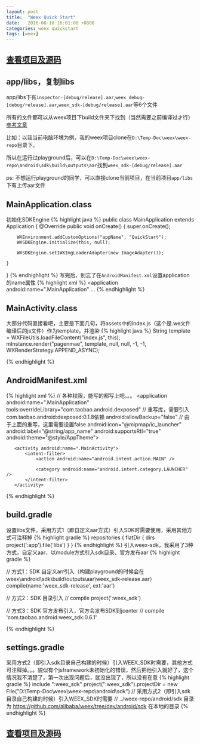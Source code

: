 ```yaml
---
layout: post
title:  "Weex Quick Start"
date:   2016-08-10 16:01:00 +0800
categories: weex quickstart
tags: [weex]
---
```


## [查看项目及源码](https://github.com/zhoukekestar/weex-quick-start)

## app/libs，复制libs
app/libs下有`inspector-[debug/release].aar`,`weex_debug-[debug/release].aar`,`weex_sdk-[debug/release].aar`等6个文件

所有的文件都可以从weex项目下build文件夹下找到（当然需要之前编译过才行）[参考文章](http://blog.csdn.net/getchance/article/details/47257389)

比如：以我当前电脑环境为例，我的weex项目clone在`D:\Temp-Doc\weex\weex-repo`目录下。

所以在运行过playground后，可以在`D:\Temp-Doc\weex\weex-repo\android\sdk\build\outputs\aar`找到`weex_sdk-[debug/release].aar`

ps: 不想运行playground的同学，可以直接clone当前项目，在当前项目`app/libs`下有上传aar文件


## MainApplication.class
初始化SDKEngine
{% highlight java %}
public class MainApplication extends Application {
    @Override
    public void onCreate() {
        super.onCreate();

        WXEnvironment.addCustomOptions("appName", "QuickStart");
        WXSDKEngine.initialize(this, null);

        WXSDKEngine.setIWXImgLoaderAdapter(new ImageAdapter());

    }
}
{% endhighlight %}
写完后，别忘了在`AndroidManifest.xml`设置application的name属性
{% highlight xml %}
<application
    android:name=".MainApplication"
    ...
{% endhighlight %}

## MainActivity.class
大部分代码直接看吧，主要是下面几句，将assets中的index.js（这个是.we文件编译后的js文件）作为template，并渲染
{% highlight java %}
String template = WXFileUtils.loadFileContent("index.js", this);
mInstance.render("pagenmae", template, null, null, -1, -1, WXRenderStrategy.APPEND_ASYNC);

{% endhighlight %}

## AndroidManifest.xml
{% highlight xml %}
 <uses-permission android:name="android.permission.INTERNET" /> // 各种权限，能写的都写上吧。。。
 <application
       android:name=".MainApplication"
       tools:overrideLibrary="com.taobao.android.dexposed"  // 重写库，需要引入com.taobao.android:dexposed:0.1.8依赖
       android:allowBackup="false"                          // 由于上面的重写，这里需要设置false
       android:icon="@mipmap/ic_launcher"
       android:label="@string/app_name"
       android:supportsRtl="true"
       android:theme="@style/AppTheme">

       <activity android:name=".MainActivity">
           <intent-filter>
               <action android:name="android.intent.action.MAIN" />

               <category android:name="android.intent.category.LAUNCHER" />
           </intent-filter>
       </activity>
   </application>
{% endhighlight %}

## build.gradle

设置libs文件，采用方式1（即自定义aar方式）引入SDK时需要使用，采用其他方式可注释掉
{% highlight gradle %}
repositories {
    flatDir {
        dirs project(':app').file('libs')
    }
}
{% endhighlight %}
引入weex-sdk，我采用了3种方式，自定义aar、以module方式引入sdk目录、官方发布aar
{% highlight gradle %}

// 方式1：SDK 自定义arr引入（构建playground的时候会在weex\android\sdk\build\outputs\aar\weex_sdk-release.aar）
compile(name:'weex_sdk-release', ext:'aar')

// 方式2：SDK 目录引入
// compile project(':weex_sdk')

// 方式3：SDK 官方发布引入，官方会发布SDK到jcenter
// compile 'com.taobao.android:weex_sdk:0.6.1'

{% endhighlight %}

## settings.gradle
采用方式2（即引入sdk目录自己构建的时候）引入WEEX_SDK时需要，其他方式可注释掉。。。貌似有个jsframework未初始化的错误，然后把他引入就好了，这个情况我不清楚了，第一次出现问题后，就没出现了，所以没有在意
{% highlight gradle %}
include ":weex_sdk"
project(":weex_sdk").projectDir = new File("D:\\Temp-Doc\\weex\\weex-repo\\android\\sdk")
// 采用方式2（即引入sdk目录自己构建的时候）引入WEEX_SDK时需要
// ../weex-repo/android/sdk 目录为 https://github.com/alibaba/weex/tree/dev/android/sdk 在本地的目录
{% endhighlight %}


## [查看项目及源码](https://github.com/zhoukekestar/weex-quick-start)
